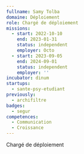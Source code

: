 ```yaml
---
fullname: Samy Tolba
domaine: Déploiement
role: Chargé de déploiement
missions:
  - start: 2022-10-10
    end: 2023-01-31
    status: independent
    employer: Octo
  - start: 2023-09-05
    end: 2024-09-01
    status: independent
    employer: ''
incubator: dinum
startups:
  - sante-psy-etudiant
previously:
  - archifiltre
badges:
  - segur
competences:
  - Communication
  - Croissance
---
```

Chargé de déploiement
